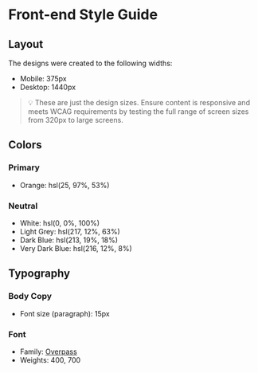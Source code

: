 # Front-end Style Guide

## Layout

The designs were created to the following widths:

-   Mobile: 375px
-   Desktop: 1440px

> 💡 These are just the design sizes. Ensure content is responsive and meets WCAG requirements by testing the full range of screen sizes from 320px to large screens.

## Colors

### Primary

-   Orange: hsl(25, 97%, 53%)

### Neutral

-   White: hsl(0, 0%, 100%)
-   Light Grey: hsl(217, 12%, 63%)
-   Dark Blue: hsl(213, 19%, 18%)
-   Very Dark Blue: hsl(216, 12%, 8%)

## Typography

### Body Copy

-   Font size (paragraph): 15px

### Font

-   Family: [Overpass](https://fonts.google.com/specimen/Overpass)
-   Weights: 400, 700
